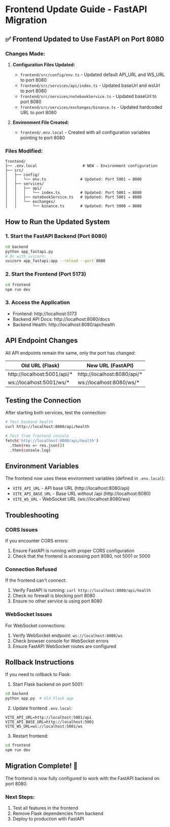 # Frontend Update Guide - FastAPI Migration

## ✅ Frontend Updated to Use FastAPI on Port 8080

### Changes Made:

1. **Configuration Files Updated:**
   - `frontend/src/config/env.ts` - Updated default API_URL and WS_URL to port 8080
   - `frontend/src/services/api/index.ts` - Updated baseUrl and wsUrl to port 8080
   - `frontend/src/services/notebookService.ts` - Updated baseUrl to port 8080
   - `frontend/src/services/exchanges/binance.ts` - Updated hardcoded URL to port 8080

2. **Environment File Created:**
   - `frontend/.env.local` - Created with all configuration variables pointing to port 8080

### Files Modified:
```
frontend/
├── .env.local                    # NEW - Environment configuration
├── src/
│   ├── config/
│   │   └── env.ts               # Updated: Port 5001 → 8080
│   ├── services/
│   │   ├── api/
│   │   │   └── index.ts         # Updated: Port 5001 → 8080
│   │   ├── notebookService.ts   # Updated: Port 5001 → 8080
│   │   └── exchanges/
│   │       └── binance.ts       # Updated: Port 5000 → 8080
```

## How to Run the Updated System

### 1. Start the FastAPI Backend (Port 8080)
```bash
cd backend
python app_fastapi.py
# Or with uvicorn:
uvicorn app_fastapi:app --reload --port 8080
```

### 2. Start the Frontend (Port 5173)
```bash
cd frontend
npm run dev
```

### 3. Access the Application
- Frontend: http://localhost:5173
- Backend API Docs: http://localhost:8080/docs
- Backend Health: http://localhost:8080/api/health

## API Endpoint Changes

All API endpoints remain the same, only the port has changed:

| Old URL (Flask) | New URL (FastAPI) |
|-----------------|-------------------|
| http://localhost:5001/api/* | http://localhost:8080/api/* |
| ws://localhost:5001/ws/* | ws://localhost:8080/ws/* |

## Testing the Connection

After starting both services, test the connection:

```bash
# Test backend health
curl http://localhost:8080/api/health

# Test from frontend console
fetch('http://localhost:8080/api/health')
  .then(res => res.json())
  .then(console.log)
```

## Environment Variables

The frontend now uses these environment variables (defined in `.env.local`):

- `VITE_API_URL` - API base URL (http://localhost:8080/api)
- `VITE_API_BASE_URL` - Base URL without /api (http://localhost:8080)
- `VITE_WS_URL` - WebSocket URL (ws://localhost:8080/ws)

## Troubleshooting

### CORS Issues
If you encounter CORS errors:
1. Ensure FastAPI is running with proper CORS configuration
2. Check that the frontend is accessing port 8080, not 5001 or 5000

### Connection Refused
If the frontend can't connect:
1. Verify FastAPI is running: `curl http://localhost:8080/api/health`
2. Check no firewall is blocking port 8080
3. Ensure no other service is using port 8080

### WebSocket Issues
For WebSocket connections:
1. Verify WebSocket endpoint: `ws://localhost:8080/ws`
2. Check browser console for WebSocket errors
3. Ensure FastAPI WebSocket routes are configured

## Rollback Instructions

If you need to rollback to Flask:

1. Start Flask backend on port 5001:
```bash
cd backend
python app.py  # Old Flask app
```

2. Update frontend `.env.local`:
```env
VITE_API_URL=http://localhost:5001/api
VITE_API_BASE_URL=http://localhost:5001
VITE_WS_URL=ws://localhost:5001/ws
```

3. Restart frontend:
```bash
cd frontend
npm run dev
```

## Migration Complete! 🎉

The frontend is now fully configured to work with the FastAPI backend on port 8080.

### Next Steps:
1. Test all features in the frontend
2. Remove Flask dependencies from backend
3. Deploy to production with FastAPI